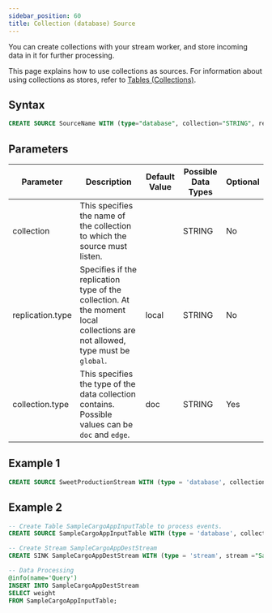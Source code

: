 ```yaml
---
sidebar_position: 60
title: Collection (database) Source
---
```


You can create collections with your stream worker, and store incoming data in it for further processing.

This page explains how to use collections as sources. For information about using collections as stores, refer to [Tables (Collections)](../table/).

## Syntax

```sql
CREATE SOURCE SourceName WITH (type="database", collection="STRING", replication.type="STRING", collection.type="STRING", map.type='type') (strings);
```

## Parameters

| Parameter             | Description               | Default Value | Possible Data Types | Optional |
| ---------------- | ------------------------------ | ------------- | ------------------- | -------- |
| collection       | This specifies the name of the collection to which the source must listen.  |               | STRING              | No       |
| replication.type | Specifies if the replication type of the collection. At the moment local collections are not allowed, type must be `global`. | local         | STRING              | No       |
| collection.type  | This specifies the type of the data collection contains. Possible values can be `doc` and `edge`.                         | doc           | STRING              | Yes      |

## Example 1

```sql
CREATE SOURCE SweetProductionStream WITH (type = 'database', collection='SweetProductionData', collection.type='doc', replication.type='GLOBAL',  map.type='json') (name string, amount double);
```

## Example 2

```sql
-- Create Table SampleCargoAppInputTable to process events.
CREATE SOURCE SampleCargoAppInputTable WITH (type = 'database', collection ="SampleCargoAppInputTable", collection.type="doc", replication.type="global", map.type='json') (weight int);

-- Create Stream SampleCargoAppDestStream
CREATE SINK SampleCargoAppDestStream WITH (type = 'stream', stream ="SampleCargoAppDestStream", replication.type="local") (weight int);

-- Data Processing
@info(name='Query')
INSERT INTO SampleCargoAppDestStream
SELECT weight
FROM SampleCargoAppInputTable;
```
